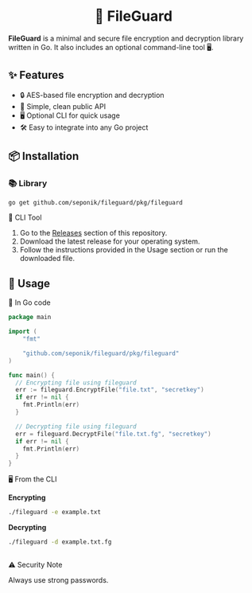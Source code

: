 <h1 align="center">🔐 FileGuard</h1>

**FileGuard** is a minimal and secure file encryption and decryption library written in Go. It also includes an optional command-line tool 🖥️.

## ✨ Features

- 🔒 AES-based file encryption and decryption
- 📘 Simple, clean public API
- 🖥️ Optional CLI for quick usage
- 🛠️ Easy to integrate into any Go project

## 📦 Installation

### 📚 Library

```
go get github.com/seponik/fileguard/pkg/fileguard
```

🧰 CLI Tool


1. Go to the [Releases](https://github.com/seponik/fileguard/releases) section of this repository.
2. Download the latest release for your operating system.
3. Follow the instructions provided in the Usage section or run the downloaded file.


## 🚀 Usage

🧩 In Go code

```go
package main

import (
	"fmt"

	"github.com/seponik/fileguard/pkg/fileguard"
)

func main() {
  // Encrypting file using fileguard
  err := fileguard.EncryptFile("file.txt", "secretkey")
  if err != nil {
    fmt.Println(err)
  }

  // Decrypting file using fileguard
  err = fileguard.DecryptFile("file.txt.fg", "secretkey")
  if err != nil {
    fmt.Println(err)
  }
}
```

🖥️ From the CLI

**Encrypting**
```bash
./fileguard -e example.txt
```

**Decrypting**
```bash
./fileguard -d example.txt.fg
```
##
 ⚠️ Security Note

Always use strong passwords.
